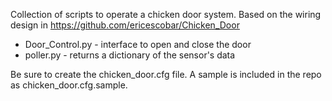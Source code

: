 Collection of scripts to operate a chicken door system. Based on the wiring design in https://github.com/ericescobar/Chicken_Door

 - Door_Control.py - interface to open and close the door
 - poller.py - returns a dictionary of the sensor's data


 Be sure to create the chicken_door.cfg file. A sample is included in the repo as chicken_door.cfg.sample.
